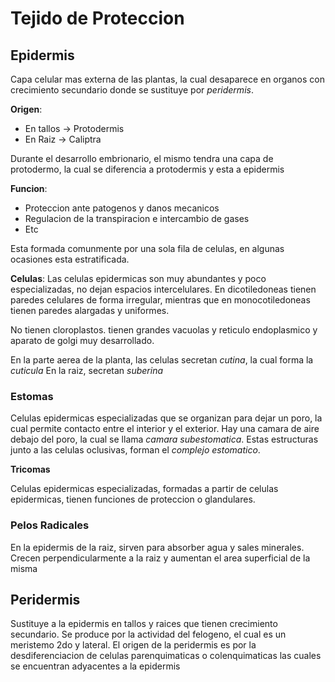 # Tejido de Proteccion

## Epidermis

Capa celular mas externa de las plantas, la cual desaparece en organos con crecimiento secundario donde se sustituye por *peridermis*.

**Origen**:
- En tallos → Protodermis
- En Raiz → Caliptra

Durante el desarrollo embrionario, el mismo tendra una capa de protodermo, la cual se diferencia a protodermis y esta a epidermis

**Funcion**:
- Proteccion ante patogenos y danos mecanicos
- Regulacion de la transpiracion e intercambio de gases
- Etc

Esta formada comunmente por una sola fila de celulas, en algunas ocasiones esta estratificada.

**Celulas**:
Las celulas epidermicas son muy abundantes y poco especializadas, no dejan espacios intercelulares. En dicotiledoneas tienen paredes celulares de forma irregular, mientras que en monocotiledoneas tienen paredes alargadas y uniformes.

No tienen cloroplastos. tienen grandes vacuolas y reticulo endoplasmico y aparato de golgi muy desarrollado.

En la parte aerea de la planta, las celulas secretan *cutina*, la cual forma la *cuticula*
En la raiz, secretan *suberina*

### Estomas

Celulas epidermicas especializadas que se organizan para dejar un poro, la cual permite contacto entre el interior y el exterior.
Hay una camara de aire debajo del poro, la cual se llama *camara subestomatica*. Estas estructuras junto a las celulas oclusivas, forman el *complejo estomatico*.

**Tricomas**

Celulas epidermicas especializadas, formadas a partir de celulas epidermicas, tienen funciones de proteccion o glandulares.

### Pelos Radicales

En la epidermis de la raiz, sirven para absorber agua y sales minerales. Crecen perpendicularmente a la raiz y aumentan el area superficial de la misma

## Peridermis

Sustituye a la epidermis en tallos y raices que tienen crecimiento secundario. Se produce por la actividad del felogeno, el cual es un meristemo 2do y lateral.
El origen de la peridermis es por la desdiferenciacion de celulas parenquimaticas o colenquimaticas las cuales se encuentran adyacentes a la epidermis